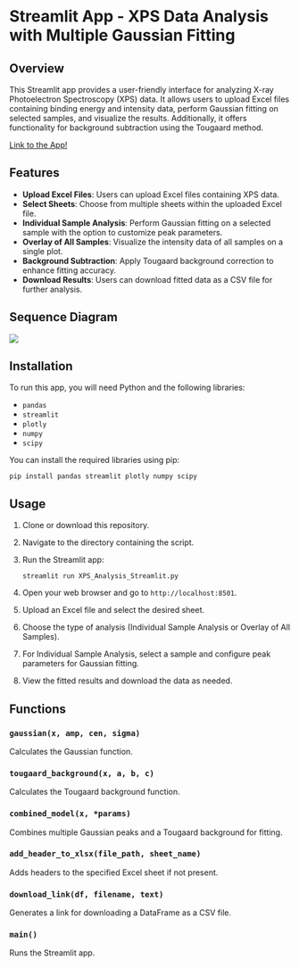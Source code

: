 # Streamlit App - XPS Data Analysis with Multiple Gaussian Fitting

## Overview

This Streamlit app provides a user-friendly interface for analyzing X-ray Photoelectron Spectroscopy (XPS) data. It allows users to upload Excel files containing binding energy and intensity data, perform Gaussian fitting on selected samples, and visualize the results. Additionally, it offers functionality for background subtraction using the Tougaard method.

[Link to the App!](https://xpsdataanalysisapp-g385smv4qhspc9fk7wxjbq.streamlit.app/)

## Features

- **Upload Excel Files**: Users can upload Excel files containing XPS data.
- **Select Sheets**: Choose from multiple sheets within the uploaded Excel file.
- **Individual Sample Analysis**: Perform Gaussian fitting on a selected sample with the option to customize peak parameters.
- **Overlay of All Samples**: Visualize the intensity data of all samples on a single plot.
- **Background Subtraction**: Apply Tougaard background correction to enhance fitting accuracy.
- **Download Results**: Users can download fitted data as a CSV file for further analysis.

## Sequence Diagram

[![](https://mermaid.ink/img/pako:eNqNVMtu3DAM_BVBZ-cHfAiw6DZFgAItYqSHwhfWoneJ6FWJSroI8u-lX9tN3M3GB0EQZ8gZitaz7oJBXeuMvwv6DrcEuwSu9Uq-CImpowie1X3GtD5tOCE4S7yJcR39_KdDe0MW16HvNrA9TOdD6qvr69NctbqPNoCZUqj-mOMUJJxjhVrdocDzHpGVB4d5wh8BV6sKd8gl-TXlTYlBXa22lKOFw4zOaLFjCv4dA82ImQiXtH8NR-0GGC5nbfWtN_RIpoBVDbgo_dEqJAl8e8QkSls9ZZlWsKxWDLXxYA-ZZt9nvS9ORlIl5lkl8DvZRoSHE_Z_Fd_6WBayAm9GkjLIQPZ85Wk-6nFOxBftSLSOzRlzjPXPkl8LuCFWrlimQcAXKDkT-A9W7okZzVT3iXj_1vG7szKTZZC5Utvw5MeJ_tT8mPhoM6r5tlTo1cYuF_PRtvzjgnDzBe5rcV1wv8jP8mZB3rReV9phckBGXoXnIdBq3qOT-apla7AH6eUwXS8ChcKhOfhO15wKVjqFstvrugfxVukSpXHLk7JA5Pf_GYKbQS9_AZ1QiOA?type=png)](https://mermaid.live/edit#pako:eNqNVMtu3DAM_BVBZ-cHfAiw6DZFgAItYqSHwhfWoneJ6FWJSroI8u-lX9tN3M3GB0EQZ8gZitaz7oJBXeuMvwv6DrcEuwSu9Uq-CImpowie1X3GtD5tOCE4S7yJcR39_KdDe0MW16HvNrA9TOdD6qvr69NctbqPNoCZUqj-mOMUJJxjhVrdocDzHpGVB4d5wh8BV6sKd8gl-TXlTYlBXa22lKOFw4zOaLFjCv4dA82ImQiXtH8NR-0GGC5nbfWtN_RIpoBVDbgo_dEqJAl8e8QkSls9ZZlWsKxWDLXxYA-ZZt9nvS9ORlIl5lkl8DvZRoSHE_Z_Fd_6WBayAm9GkjLIQPZ85Wk-6nFOxBftSLSOzRlzjPXPkl8LuCFWrlimQcAXKDkT-A9W7okZzVT3iXj_1vG7szKTZZC5Utvw5MeJ_tT8mPhoM6r5tlTo1cYuF_PRtvzjgnDzBe5rcV1wv8jP8mZB3rReV9phckBGXoXnIdBq3qOT-apla7AH6eUwXS8ChcKhOfhO15wKVjqFstvrugfxVukSpXHLk7JA5Pf_GYKbQS9_AZ1QiOA)

## Installation

To run this app, you will need Python and the following libraries:

- `pandas`
- `streamlit`
- `plotly`
- `numpy`
- `scipy`

You can install the required libraries using pip:

```
pip install pandas streamlit plotly numpy scipy
```

## Usage

1. Clone or download this repository.
2. Navigate to the directory containing the script.
3. Run the Streamlit app:
    
    ```
    streamlit run XPS_Analysis_Streamlit.py
    ```
    
4. Open your web browser and go to `http://localhost:8501`.
5. Upload an Excel file and select the desired sheet.
6. Choose the type of analysis (Individual Sample Analysis or Overlay of All Samples).
7. For Individual Sample Analysis, select a sample and configure peak parameters for Gaussian fitting.
8. View the fitted results and download the data as needed.

## Functions

### `gaussian(x, amp, cen, sigma)`

Calculates the Gaussian function.

### `tougaard_background(x, a, b, c)`

Calculates the Tougaard background function.

### `combined_model(x, *params)`

Combines multiple Gaussian peaks and a Tougaard background for fitting.

### `add_header_to_xlsx(file_path, sheet_name)`

Adds headers to the specified Excel sheet if not present.

### `download_link(df, filename, text)`

Generates a link for downloading a DataFrame as a CSV file.

### `main()`

Runs the Streamlit app.
